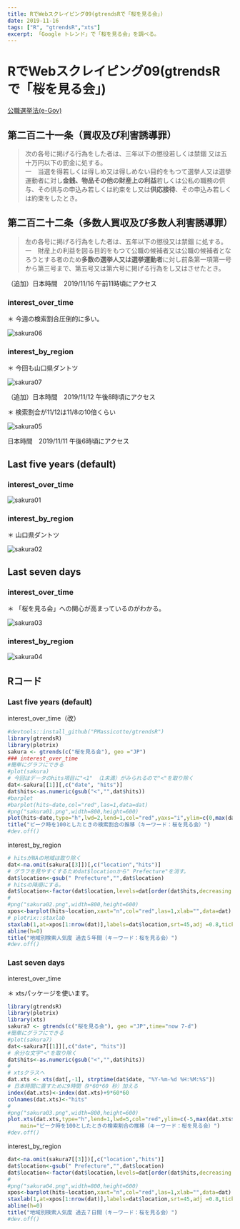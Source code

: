 ```yaml
---
title: RでWebスクレイピング09(gtrendsRで「桜を見る会」)
date: 2019-11-16
tags: ["R", "gtrendsR","xts"]
excerpt: 「Google トレンド」で「桜を見る会」を調べる。
---
```


# RでWebスクレイピング09(gtrendsRで「桜を見る会」)

[公職選挙法(e-Gov)](https://elaws.e-gov.go.jp/search/elawsSearch/elaws_search/lsg0500/detail?lawId=325AC1000000100)  

## 第二百二十一条（買収及び利害誘導罪）

>次の各号に掲げる行為をした者は、三年以下の懲役若しくは禁錮 又は五十万円以下の罰金に処する。  
>一　当選を得若しくは得しめ又は得しめない目的をもつて選挙人又は選挙運動者に対し**金銭、物品その他の財産上の利益**若しくは公私の職務の供与、その供与の申込み若しくは約束をし又は**供応接待**、その申込み若しくは約束をしたとき。


## 第二百二十二条（多数人買収及び多数人利害誘導罪）  

>左の各号に掲げる行為をした者は、五年以下の懲役又は禁錮 に処する。  
>一　財産上の利益を図る目的をもつて公職の候補者又は公職の候補者となろうとする者のため**多数の選挙人又は選挙運動者**に対し前条第一項第一号から第三号まで、第五号又は第六号に掲げる行為をし又はさせたとき。

（追加）日本時間　2019/11/16 午前11時頃にアクセス

### interest_over_time

＊ 今週の検索割合圧倒的に多い。

![sakura06](images/sakura06.png)

### interest_by_region

＊ 今回も山口県ダントツ

![sakura07](images/sakura07.png)

（追加）日本時間　2019/11/12 午後8時頃にアクセス

＊ 検索割合が11/12は11/8の10倍くらい

![sakura05](images/sakura05.png)

日本時間　2019/11/11 午後6時頃にアクセス

## Last five years (default)

### interest_over_time

![sakura01](images/sakura01.png)

### interest_by_region

＊ 山口県ダントツ

![sakura02](images/sakura02.png)

## Last seven days

### interest_over_time

＊ 「桜を見る会」への関心が高まっているのがわかる。

![sakura03](images/sakura03.png)

### interest_by_region

![sakura04](images/sakura04.png)

## Rコード

### Last five years (default)

interest_over_time（改）

```R
#devtools::install_github("PMassicotte/gtrendsR")
library(gtrendsR)
library(plotrix)
sakura <- gtrends(c("桜を見る会"), geo ="JP")
### interest_over_time
#簡単にグラフにできる
#plot(sakura)
# 今回はデータのhits項目に"<1" （1未満）がみられるので"<"を取り除く
dat<-sakura[[1]][,c("date", "hits")]
dat$hits<-as.numeric(gsub("<","",dat$hits))
#barplot
#barplot(hits~date,col="red",las=1,data=dat)
#png("sakura01.png",width=800,height=600)
plot(hits~date,type="h",lwd=2,lend=1,col="red",yaxs="i",ylim=c(0,max(dat$hits)*1.1),las=1,data=dat)
title("ピーク時を100としたときの検索割合の推移（キーワード：桜を見る会）")
#dev.off()
```

interest_by_region

```R
# hitsがNAの地域は取り除く
dat<-na.omit(sakura[[3]])[,c("location","hits")]
# グラフを見やすくするためdat$locationから" Prefecture"を消す。
dat$location<-gsub(" Prefecture","",dat$location)
# hitsの降順にする。
dat$location<-factor(dat$location,levels=dat[order(dat$hits,decreasing =T),"location"])
#
#png("sakura02.png",width=800,height=600)
xpos<-barplot(hits~location,xaxt="n",col="red",las=1,xlab="",data=dat)
# plotrix::staxlab
staxlab(1,at=xpos[1:nrow(dat)],labels=dat$location,srt=45,adj =0.8,ticklen = 0.025)
abline(h=0)
title("地域別検索人気度 過去５年間（キーワード：桜を見る会）")
#dev.off()
```

### Last seven days

interest_over_time  

＊ xtsパッケージを使います。

```R
library(gtrendsR)
library(plotrix)
library(xts)
sakura7 <- gtrends(c("桜を見る会"), geo ="JP",time="now 7-d")
#簡単にグラフにできる
#plot(sakura7)
dat<-sakura7[[1]][,c("date", "hits")]
# 余分な文字"<"を取り除く
dat$hits<-as.numeric(gsub("<","",dat$hits))
#
# xtsクラスへ
dat.xts <- xts(dat[,-1], strptime(dat$date, "%Y-%m-%d %H:%M:%S"))
# 日本時間に直すために9時間（9*60*60 秒）加える
index(dat.xts)<-index(dat.xts)+9*60*60
colnames(dat.xts)<-"hits"
#
#png("sakura03.png",width=800,height=600)
plot.xts(dat.xts,type="h",lend=1,lwd=5,col="red",ylim=c(-5,max(dat.xts$hits)*1.05),
	main="ピーク時を100としたときの検索割合の推移（キーワード：桜を見る会）")
#dev.off()
```

interest_by_region

```R
dat<-na.omit(sakura7[[3]])[,c("location","hits")]
dat$location<-gsub(" Prefecture","",dat$location)
dat$location<-factor(dat$location,levels=dat[order(dat$hits,decreasing =T),"location"])
#
#png("sakura04.png",width=800,height=600)
xpos<-barplot(hits~location,xaxt="n",col="red",las=1,xlab="",data=dat)
staxlab(1,at=xpos[1:nrow(dat)],labels=dat$location,srt=45,adj =0.8,ticklen = 0.025)
abline(h=0)
title("地域別検索人気度 過去７日間（キーワード：桜を見る会）")
#dev.off()
```
